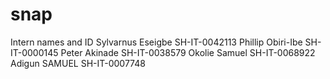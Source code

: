 # snap
Intern names and ID
Sylvarnus Eseigbe     SH-IT-0042113
Phillip Obiri-Ibe     SH-IT-0000145
Peter Akinade         SH-IT-0038579
Okolie Samuel         SH-IT-0068922
Adigun SAMUEL         SH-IT-0007748

